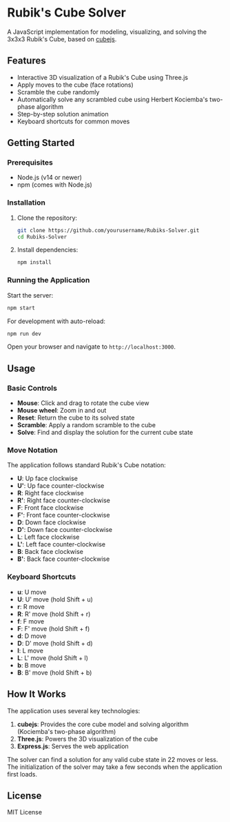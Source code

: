 # Rubik's Cube Solver

A JavaScript implementation for modeling, visualizing, and solving the 3x3x3 Rubik's Cube, based on [cubejs](https://github.com/ldez/cubejs).

## Features

- Interactive 3D visualization of a Rubik's Cube using Three.js
- Apply moves to the cube (face rotations)
- Scramble the cube randomly
- Automatically solve any scrambled cube using Herbert Kociemba's two-phase algorithm
- Step-by-step solution animation
- Keyboard shortcuts for common moves

## Getting Started

### Prerequisites

- Node.js (v14 or newer)
- npm (comes with Node.js)

### Installation

1. Clone the repository:
   ```bash
   git clone https://github.com/yourusername/Rubiks-Solver.git
   cd Rubiks-Solver
   ```

2. Install dependencies:
   ```bash
   npm install
   ```

### Running the Application

Start the server:
```bash
npm start
```

For development with auto-reload:
```bash
npm run dev
```

Open your browser and navigate to `http://localhost:3000`.

## Usage

### Basic Controls

- **Mouse**: Click and drag to rotate the cube view
- **Mouse wheel**: Zoom in and out
- **Reset**: Return the cube to its solved state
- **Scramble**: Apply a random scramble to the cube
- **Solve**: Find and display the solution for the current cube state

### Move Notation

The application follows standard Rubik's Cube notation:

- **U**: Up face clockwise
- **U'**: Up face counter-clockwise
- **R**: Right face clockwise
- **R'**: Right face counter-clockwise
- **F**: Front face clockwise
- **F'**: Front face counter-clockwise
- **D**: Down face clockwise
- **D'**: Down face counter-clockwise
- **L**: Left face clockwise
- **L'**: Left face counter-clockwise
- **B**: Back face clockwise
- **B'**: Back face counter-clockwise

### Keyboard Shortcuts

- **u**: U move
- **U**: U' move (hold Shift + u)
- **r**: R move
- **R**: R' move (hold Shift + r)
- **f**: F move
- **F**: F' move (hold Shift + f)
- **d**: D move
- **D**: D' move (hold Shift + d)
- **l**: L move
- **L**: L' move (hold Shift + l)
- **b**: B move
- **B**: B' move (hold Shift + b)

## How It Works

The application uses several key technologies:

1. **cubejs**: Provides the core cube model and solving algorithm (Kociemba's two-phase algorithm)
2. **Three.js**: Powers the 3D visualization of the cube
3. **Express.js**: Serves the web application

The solver can find a solution for any valid cube state in 22 moves or less. The initialization of the solver may take a few seconds when the application first loads.

## License

MIT License 